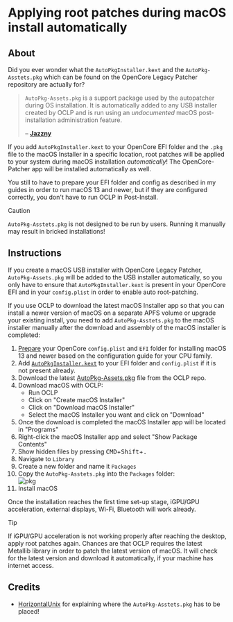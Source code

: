 # Applying root patches during macOS install automatically 

## About

Did you ever wonder what the `AutoPkgInstaller.kext` and the `AutoPkg-Asstets.pkg` which can be found on the OpenCore Legacy Patcher repository are actually for?

> `AutoPkg-Assets.pkg` is a support package used by the autopatcher during OS installation. It is automatically added to any USB installer created by OCLP and is run using an *undocumented* macOS post-installation administration feature.
> 
> – [**Jazzny**](https://forums.macrumors.com/threads/macos-12-monterey-on-unsupported-macs-thread.2299557/page-283?post=31315624#post-31315624)

If you add `AutoPkgInstaller.kext` to your OpenCore EFI folder and the `.pkg` file to the macOS Installer in a specific location, root patches will be applied to your system during macOS installation *automatically*! The OpenCore-Patcher app will be installed automatically as well.

You still to have to prepare your EFI folder and config as described in my guides in order to run macOS 13 and newer, but if they are configured correctly, you don't have to run OCLP in Post-Install.

> [!CAUTION]
> 
> `AutoPkg-Asstets.pkg` is not designed to be run by users. Running it manually may result in bricked installations!

## Instructions
If you create a macOS USB installer with OpenCore Legacy Patcher, `AutoPkg-Assets.pkg` will be added to the USB installer automatically, so you only have to ensure that `AutoPkgInstaller.kext` is present in your OpenCore EFI and in your `config.plist` in order to enable auto root-patching.

If you use OCLP to download the latest macOS Installer app so that you can install a newer version of macOS on a separate APFS volume or upgrade your existing install, you need to add `AutoPkg-Asstets.pkg` to the macOS installer manually after the download and assembly of the macOS installer is completed:

1. [Prepare](https://github.com/5T33Z0/OC-Little-Translated/tree/main/14_OCLP_Wintel#configuration-guides) your OpenCore `config.plist` and `EFI` folder for installing macOS 13 and newer based on the configuration guide for your CPU family.
2. Add [`AutoPkgInstaller.kext`](https://github.com/dortania/OpenCore-Legacy-Patcher/tree/main/payloads/Kexts/Acidanthera) to your EFI folder and `config.plist` if it is not present already.
3. Download the latest [AutoPkg-Assets.pkg](https://github.com/dortania/OpenCore-Legacy-Patcher/releases) file from the OCLP repo.
4. Download macOS with OCLP:
   - Run OCLP
   - Click on "Create macOS Installer"
   - Click on "Download macOS Installer" 
   - Select the macOS Installer you want and click on "Download"
5. Once the download is completed the macOS Installer app will be located in "Programs"
6. Right-click the macOS Installer app and select "Show Package Contents"
7. Show hidden files by pressing <kbd>CMD</kbd>+<kbd>Shift</kbd>+<kbd>.</kbd>
8. Navigate to `Library` 
9. Create a new folder and name it `Packages`
10. Copy the `AutoPkg-Asstets.pkg` into the `Packages` folder:<br>![pkg](https://github.com/user-attachments/assets/fa8ceb1d-2faa-42cb-9695-c2b23314fde0)
11. Install macOS

Once the installation reaches the first time set-up stage, iGPU/GPU acceleration, external displays, Wi-Fi, Bluetooth will work already.

> [!TIP]
>
> If iGPU/GPU acceleration is not working properly after reaching the desktop, apply root patches again. Chances are that OCLP requires the latest Metallib library in order to patch the latest version of macOS. It will check for the latest version and download it automatically, if your machine has internet access. 

## Credits

- [HorizontalUnix](https://github.com/HorizonUnix/PatchSonomaWiFiOnTheFly) for explaining where the `AutoPkg-Asstets.pkg` has to be placed!
